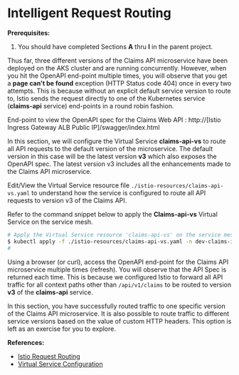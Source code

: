 # Intelligent Request Routing

**Prerequisites:**
1. You should have completed Sections **A** thru **I** in the parent project.

Thus far, three different versions of the Claims API microservice have been deployed on the AKS cluster and are running concurrently.  However, when you hit the OpenAPI end-point multiple times, you will observe that you get a **page can't be found** exception (HTTP Status code 404) once in every two attempts.  This is because without an explicit default service version to route to, Istio sends the request directly to one of the Kubernetes service (**claims-api** service) end-points in a round robin fashion.

End-point to view the OpenAPI spec for the Claims Web API : http://[Istio Ingress Gateway ALB Public IP]/swagger/index.html

In this section, we will configure the Virtual Service **claims-api-vs** to route all API requests to the default version of the microservice.  The default version in this case will be the latest version **v3** which also exposes the OpenAPI spec.  The latest version v3 includes all the enhancements made to the Claims API microservice.

Edit/View the Virtual Service resource file `./istio-resources/claims-api-vs.yaml` to understand how the service is configured to route all API requests to version v3 of the Claims API.

Refer to the command snippet below to apply the **Claims-api-vs** Virtual Service on the service mesh. 

```bash
# Apply the Virtual Service resource 'claims-api-vs' on the service mesh
$ kubectl apply -f ./istio-resources/claims-api-vs.yaml -n dev-claims-istio
#
```

Using a browser (or curl), access the OpenAPI end-point for the Claims API microservice multiple times (refresh). You will observe that the API Spec is returned each time.  This is because we configured Istio to forward all API traffic for all context paths other than `/api/v1/claims` to be routed to version **v3** of the **claims-api** service.

In this section, you have successfully routed traffic to one specific version of the Claims API microservice.  It is also possible to route traffic to different service versions based on the value of custom HTTP headers.  This option is left as an exercise for you to explore.

**References:**
- [Istio Request Routing](https://istio.io/docs/tasks/traffic-management/request-routing/)
- [Virtual Service Configuration](https://istio.io/docs/reference/config/networking/virtual-service/)
